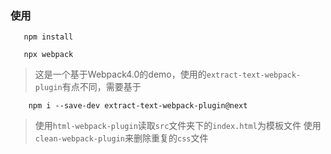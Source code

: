 ### 使用
```
   npm install

   npx webpack
```

> 这是一个基于Webpack4.0的demo，使用的`extract-text-webpack-plugin`有点不同，需要基于
```
    npm i --save-dev extract-text-webpack-plugin@next
```
> 使用`html-webpack-plugin`读取`src`文件夹下的`index.html`为模板文件
> 使用`clean-webpack-plugin`来删除重复的`css`文件